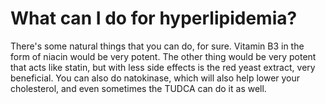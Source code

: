 # What can I do for hyperlipidemia?

There's some natural things that you can do, for sure. Vitamin B3 in the form of niacin would be very potent. The other thing would be very potent that acts like statin, but with less side effects is the red yeast extract, very beneficial. You can also do natokinase, which will also help lower your cholesterol, and even sometimes the TUDCA can do it as well.